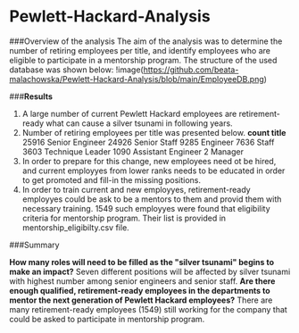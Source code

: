 # Pewlett-Hackard-Analysis
###Overview of the analysis
The aim of the analysis was to determine the number of retiring employees per title, and identify employees who are eligible to participate in a mentorship program. The structure of the used database was shown below:
!image(https://github.com/beata-malachowska/Pewlett-Hackard-Analysis/blob/main/EmployeeDB.png)

###**Results**
  1. A large number of current Pewlett Hackard employees are retirement-ready what can cause a silver tsunami in following years. 
  2. Number of retiring employees per title was presented below.
          **count	title**
            25916	Senior Engineer
            24926	Senior Staff
            9285	Engineer
            7636	Staff
            3603	Technique Leader
            1090	Assistant Engineer
            2	Manager
  3. In order to prepare for this change, new employees need ot be hired, and current employyes from lower ranks needs to be educated in order to get promoted and      fill-in the missing positions. 
  4. In order to train current and new employyes, retirement-ready employyes could be ask to be a mentors to them and provid them with necessary training. 
1549 such employyes were found that eligibility criteria for mentorship program. Their list is provided in mentorship_eligibilty.csv file.

###Summary

  **How many roles will need to be filled as the "silver tsunami" begins to make an impact?**
      Seven different positions will be affected by silver tsunami with highest number among senior engineers and senior staff. 
  **Are there enough qualified, retirement-ready employees in the departments to mentor the next generation of Pewlett Hackard employees?**
      There are many retirement-ready employees (1549) still working for the company that could be asked to participate in mentorship program. 
